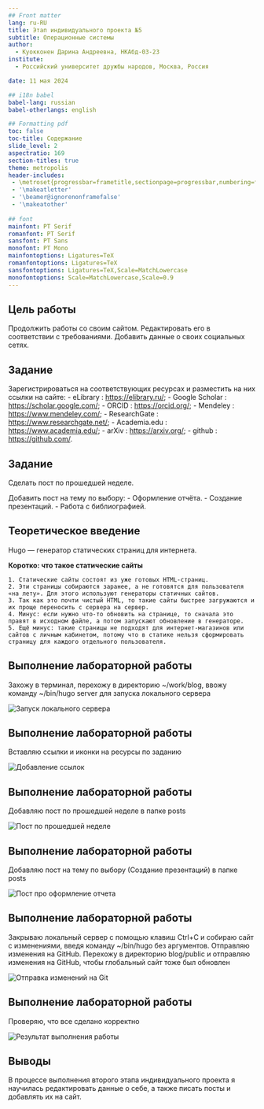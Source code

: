 ```yaml
---
## Front matter
lang: ru-RU
title: Этап индивидуального проекта №5
subtitle: Операционные системы
author:
  - Куокконен Дарина Андреевна, НКАбд-03-23
institute:
  - Российский университет дружбы народов, Москва, Россия

date: 11 мая 2024

## i18n babel
babel-lang: russian
babel-otherlangs: english

## Formatting pdf
toc: false
toc-title: Содержание
slide_level: 2
aspectratio: 169
section-titles: true
theme: metropolis
header-includes:
 - \metroset{progressbar=frametitle,sectionpage=progressbar,numbering=fraction}
 - '\makeatletter'
 - '\beamer@ignorenonframefalse'
 - '\makeatother'
 
## font
mainfont: PT Serif
romanfont: PT Serif
sansfont: PT Sans
monofont: PT Mono
mainfontoptions: Ligatures=TeX
romanfontoptions: Ligatures=TeX
sansfontoptions: Ligatures=TeX,Scale=MatchLowercase
monofontoptions: Scale=MatchLowercase,Scale=0.9
---
```


## Цель работы

 Продолжить работы со своим сайтом. Редактировать его в соответствии с требованиями. Добавить данные о своих социальных сетях.

## Задание

Зарегистрироваться на соответствующих ресурсах и разместить на них ссылки на сайте:
        - eLibrary : https://elibrary.ru/;
        - Google Scholar : https://scholar.google.com/;
        - ORCID : https://orcid.org/;
        - Mendeley : https://www.mendeley.com/;
        - ResearchGate : https://www.researchgate.net/;
        - Academia.edu : https://www.academia.edu/;
        - arXiv : https://arxiv.org/;
        - github : https://github.com/.

## Задание

 Сделать пост по прошедшей неделе.
 
 Добавить пост на тему по выбору:
        - Оформление отчёта.
        - Создание презентаций.
        - Работа с библиографией.

## Теоретическое введение

 Hugo — генератор статических страниц для интернета.

**Коротко: что такое статические сайты**

    1. Статические сайты состоят из уже готовых HTML-страниц.
    2. Эти страницы собираются заранее, а не готовятся для пользователя «на лету». Для этого используют генераторы статичных сайтов.
    3. Так как это почти чистый HTML, то такие сайты быстрее загружаются и их проще переносить с сервера на сервер.
    4. Минус: если нужно что-то обновить на странице, то сначала это правят в исходном файле, а потом запускают обновление в генераторе.
    5. Ещё минус: такие страницы не подходят для интернет-магазинов или сайтов с личным кабинетом, потому что в статике нельзя сформировать страницу для каждого отдельного пользователя.

## Выполнение лабораторной работы

 Захожу в терминал, перехожу в директорию ~/work/blog, ввожу команду ~/bin/hugo server для запуска локального сервера

![Запуск локального сервера](image/1.png)

## Выполнение лабораторной работы

 Вставляю ссылки и иконки на ресурсы по заданию

![Добавление ссылок](image/2.png)

## Выполнение лабораторной работы

 Добавляю пост по прошедшей неделе в папке posts

![Пост по прошедшей неделе](image/3.png)

## Выполнение лабораторной работы

 Добавляю пост на тему по выбору (Создание презентаций) в папке posts

![Пост про оформление отчета](image/4.png)

## Выполнение лабораторной работы

 Закрываю локальный сервер с помощью клавиш Ctrl+C и собираю сайт с изменениями, введя команду ~/bin/hugo без аргументов. Отправляю изменения на GitHub. Перехожу в директорию blog/public и отправляю изменения на GitHub, чтобы глобальный сайт тоже был обновлен

![Отправка изменений на Git](image/5.png)

## Выполнение лабораторной работы

 Проверяю, что все сделано корректно

![Результат выполнения работы](image/6.png)

## Выводы

 В процессе выполнения второго этапа индивидуального проекта я научилась редактировать данные о себе, а также писать посты и добавлять их на сайт.
